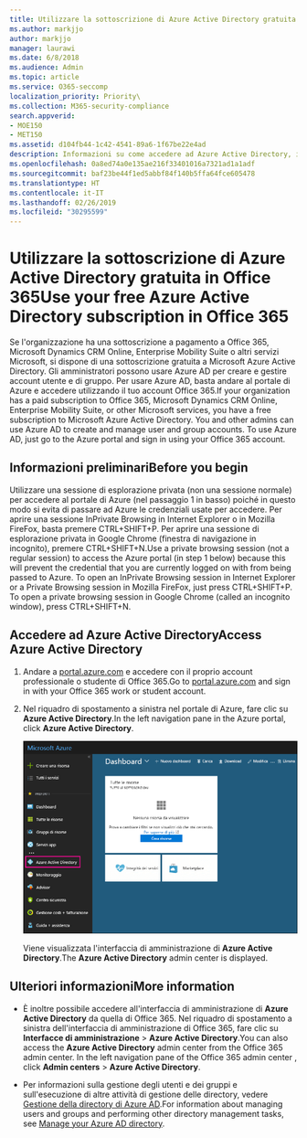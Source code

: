 ```yaml
---
title: Utilizzare la sottoscrizione di Azure Active Directory gratuita in Office 365
ms.author: markjjo
author: markjjo
manager: laurawi
ms.date: 6/8/2018
ms.audience: Admin
ms.topic: article
ms.service: O365-seccomp
localization_priority: Priority\
ms.collection: M365-security-compliance
search.appverid:
- MOE150
- MET150
ms.assetid: d104fb44-1c42-4541-89a6-1f67be22e4ad
description: Informazioni su come accedere ad Azure Active Directory, incluso nella sottoscrizione a pagamento a Office 365.
ms.openlocfilehash: 0a8ed74a0e135ae216f33401016a7321ad1a1adf
ms.sourcegitcommit: baf23be44f1ed5abbf84f140b5ffa64fce605478
ms.translationtype: HT
ms.contentlocale: it-IT
ms.lasthandoff: 02/26/2019
ms.locfileid: "30295599"
---
```

# <a name="use-your-free-azure-active-directory-subscription-in-office-365"></a><span data-ttu-id="6e871-103">Utilizzare la sottoscrizione di Azure Active Directory gratuita in Office 365</span><span class="sxs-lookup"><span data-stu-id="6e871-103">Use your free Azure Active Directory subscription in Office 365</span></span>

<span data-ttu-id="6e871-p101">Se l'organizzazione ha una sottoscrizione a pagamento a Office 365, Microsoft Dynamics CRM Online, Enterprise Mobility Suite o altri servizi Microsoft, si dispone di una sottoscrizione gratuita a Microsoft Azure Active Directory. Gli amministratori possono usare Azure AD per creare e gestire account utente e di gruppo. Per usare Azure AD, basta andare al portale di Azure e accedere utilizzando il tuo account Office 365.</span><span class="sxs-lookup"><span data-stu-id="6e871-p101">If your organization has a paid subscription to Office 365, Microsoft Dynamics CRM Online, Enterprise Mobility Suite, or other Microsoft services, you have a free subscription to Microsoft Azure Active Directory. You and other admins can use Azure AD to create and manage user and group accounts. To use Azure AD, just go to the Azure portal and sign in using your Office 365 account.</span></span>
  
## <a name="before-you-begin"></a><span data-ttu-id="6e871-107">Informazioni preliminari</span><span class="sxs-lookup"><span data-stu-id="6e871-107">Before you begin</span></span>

<span data-ttu-id="6e871-p102">Utilizzare una sessione di esplorazione privata (non una sessione normale) per accedere al portale di Azure (nel passaggio 1 in basso) poiché in questo modo si evita di passare ad Azure le credenziali usate per accedere. Per aprire una sessione InPrivate Browsing in Internet Explorer o in Mozilla FireFox, basta premere CTRL+SHIFT+P. Per aprire una sessione di esplorazione privata in Google Chrome (finestra di navigazione in incognito), premere CTRL+SHIFT+N.</span><span class="sxs-lookup"><span data-stu-id="6e871-p102">Use a private browsing session (not a regular session) to access the Azure portal (in step 1 below) because this will prevent the credential that you are currently logged on with from being passed to Azure. To open an InPrivate Browsing session in Internet Explorer or a Private Browsing session in Mozilla FireFox, just press CTRL+SHIFT+P. To open a private browsing session in Google Chrome (called an incognito window), press CTRL+SHIFT+N.</span></span>
  
## <a name="access-azure-active-directory"></a><span data-ttu-id="6e871-111">Accedere ad Azure Active Directory</span><span class="sxs-lookup"><span data-stu-id="6e871-111">Access Azure Active Directory</span></span>

1. <span data-ttu-id="6e871-112">Andare a [portal.azure.com](https://portal.azure.com) e accedere con il proprio account professionale o studente di Office 365.</span><span class="sxs-lookup"><span data-stu-id="6e871-112">Go to [portal.azure.com](https://portal.azure.com) and sign in with your Office 365 work or student account.</span></span> 
    
2. <span data-ttu-id="6e871-113">Nel riquadro di spostamento a sinistra nel portale di Azure, fare clic su **Azure Active Directory**.</span><span class="sxs-lookup"><span data-stu-id="6e871-113">In the left navigation pane in the Azure portal, click **Azure Active Directory**.</span></span>
    
    ![Fare clic su Azure Active Directory nel riquadro di spostamento a sinistra nel portale di Azure.](media/97d2d72f-ac20-46ab-898c-851f6009b453.png)
  
    <span data-ttu-id="6e871-115">Viene visualizzata l'interfaccia di amministrazione di **Azure Active Directory**.</span><span class="sxs-lookup"><span data-stu-id="6e871-115">The **Azure Active Directory** admin center is displayed.</span></span> 
    
## <a name="more-information"></a><span data-ttu-id="6e871-116">Ulteriori informazioni</span><span class="sxs-lookup"><span data-stu-id="6e871-116">More information</span></span>

- <span data-ttu-id="6e871-p103">È inoltre possibile accedere all'interfaccia di amministrazione di **Azure Active Directory** da quella di Office 365. Nel riquadro di spostamento a sinistra dell'interfaccia di amministrazione di Office 365, fare clic su **Interfacce di amministrazione** \> **Azure Active Directory**.</span><span class="sxs-lookup"><span data-stu-id="6e871-p103">You can also access the **Azure Active Directory** admin center from the Office 365 admin center. In the left navigation pane of the Office 365 admin center , click **Admin centers** \> **Azure Active Directory**.</span></span>
    
- <span data-ttu-id="6e871-119">Per informazioni sulla gestione degli utenti e dei gruppi e sull'esecuzione di altre attività di gestione delle directory, vedere [Gestione della directory di Azure AD](https://docs.microsoft.com/azure/active-directory/active-directory-administer).</span><span class="sxs-lookup"><span data-stu-id="6e871-119">For information about managing users and groups and performing other directory management tasks, see [Manage your Azure AD directory](https://docs.microsoft.com/azure/active-directory/active-directory-administer).</span></span>
